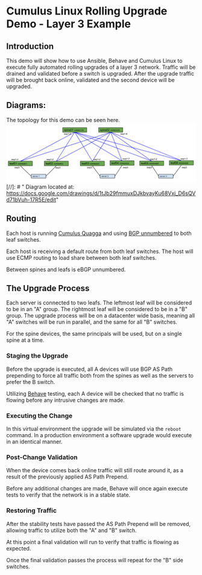 # Cumulus Linux Rolling Upgrade Demo - Layer 3 Example

## Introduction
This demo will show how to use Ansible, Behave and Cumulus Linux to execute fully automated rolling upgrades of a layer 3 network. Traffic will be drained and validated before a switch is upgraded. After the upgrade traffic will be brought back online, validated and the second device will be upgraded. 

## Diagrams:
The topology for this demo can be seen here.
![Diagram](diagram.png)
[//]: # " Diagram located at: https://docs.google.com/drawings/d/1tJb29fmmuxDJkbvayKu68Vxj_D6sQVd71bVuh-17R5E/edit"

## Routing
Each host is running [Cumulus Quagga](https://support.cumulusnetworks.com/hc/en-us/articles/216805858) and using [BGP unnumbered](https://docs.cumulusnetworks.com/display/DOCS/Configuring+Border+Gateway+Protocol+-+BGP#ConfiguringBorderGatewayProtocol-BGP-unnumberedUsingBGPUnnumberedInterfaces) to both leaf switches.

Each host is receiving a default route from both leaf switches. The host will use ECMP routing to load share between both leaf switches. 

Between spines and leafs is eBGP unnumbered. 

## The Upgrade Process
Each server is connected to two leafs. The leftmost leaf will be considered to be in an "A" group. The rightmost leaf will be considered to be in a "B" group. The upgrade process will be on a datacenter wide basis, meaning all "A" switches will be run in parallel, and the same for all "B" switches.

For the spine devices, the same principals will be used, but on a single spine at a time.

### Staging the Upgrade
Before the upgrade is executed, all A devices will use BGP AS Path prepending to force all traffic both from the spines as well as the servers to prefer the B switch. 

Utilizing [Behave](https://pythonhosted.org/behave/) testing, each A device will be checked that no traffic is flowing before any intrusive changes are made.

### Executing the Change
In this virtual environment the upgrade will be simulated via the `reboot` command. In a production environment a software upgrade would execute in an identical manner.

### Post-Change Validation
When the device comes back online traffic will still route around it, as a result of the previously applied AS Path Prepend. 

Before any additional changes are made, Behave will once again execute tests to verify that the network is in a stable state. 

### Restoring Traffic
After the stability tests have passed the AS Path Prepend will be removed, allowing traffic to utilize both the "A" and "B" switch. 

At this point a final validation will run to verify that traffic is flowing as expected. 

Once the final validation passes the process will repeat for the "B" side switches.